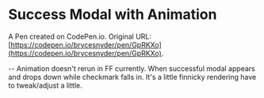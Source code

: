 # Success Modal with Animation

A Pen created on CodePen.io. Original URL: [https://codepen.io/brycesnyder/pen/GpRKXo](https://codepen.io/brycesnyder/pen/GpRKXo).

-- Animation doesn't rerun in FF currently.
When successful modal appears and drops down while checkmark falls in. It's a little finnicky rendering have to tweak/adjust a little.
